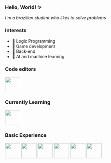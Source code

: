 ### Hello, World! ✨

<i>I'm a brazilian student who likes to solve problems</i>

### Interests
- 📍 Logic Programming
- 📍 Game development
- 📍 Back-end
- 📍 AI and machine learning

<h3>Code editors</h3>
<img height="50px" src="https://cdn.jsdelivr.net/gh/devicons/devicon/icons/vscode/vscode-original.svg" />

<h3>Currently Learning</h3>
<img height="50px" src="https://cdn.jsdelivr.net/gh/devicons/devicon/icons/python/python-original.svg" />

<h3>Basic Experience</h3>
<p>
<img height="50px"src="https://cdn.jsdelivr.net/gh/devicons/devicon/icons/html5/html5-original.svg" />
<img height="50px"src="https://cdn.jsdelivr.net/gh/devicons/devicon/icons/css3/css3-original.svg" />
<img height="50px"src="https://cdn.jsdelivr.net/gh/devicons/devicon/icons/bootstrap/bootstrap-plain.svg" />
<img height="50px"src="https://cdn.jsdelivr.net/gh/devicons/devicon/icons/mysql/mysql-plain.svg" />
<img height="50px"src="https://cdn.jsdelivr.net/gh/devicons/devicon/icons/cplusplus/cplusplus-original.svg" />
<img height="50px"src="https://cdn.jsdelivr.net/gh/devicons/devicon/icons/csharp/csharp-original.svg" />
</p>
          

<!--
**isabelabu/isabelabu** is a ✨ _special_ ✨ repository because its `README.md` (this file) appears on your GitHub profile.

Here are some ideas to get you started:

- 🔭 I’m currently working on ...
- 🌱 I’m currently learning ...
- 👯 I’m looking to collaborate on ...
- 🤔 I’m looking for help with ...
- 💬 Ask me about ...
- 📫 How to reach me: ...
- 😄 Pronouns: ...
- ⚡ Fun fact: ...
-->
